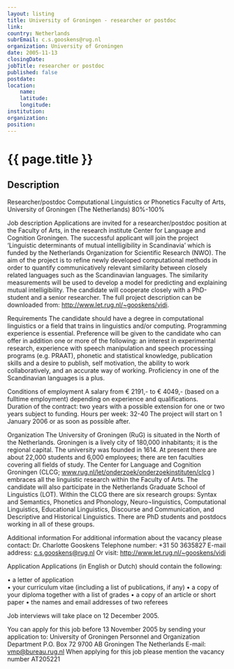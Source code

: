 ```yaml
---
layout: listing
title: University of Groningen - researcher or postdoc
link:
country: Netherlands
subrEmail: c.s.gooskens@rug.nl
organization: University of Groningen 
date: 2005-11-13
closingDate: 
jobTitle: researcher or postdoc
published: false
postdate:
location:
	name: 
	latitude: 
	longitude: 
institution: 
organization: 
position: 
--- 
```



# {{ page.title }}

## Description





<p>Researcher/postdoc Computational Linguistics or Phonetics
Faculty of Arts, University of Groningen (The Netherlands)
80%-100%

Job description
Applications are invited for a researcher/postdoc position at the Faculty of Arts, in the research institute Center for Language and Cognition Groningen. The successful applicant will join the project ‘Linguistic determinants of mutual intelligibility in Scandinavia’ which is funded by the Netherlands Organization for Scientific Research (NWO). The aim of the project is to refine newly developed computational methods in order to quantify communicatively relevant similarity between closely related languages such as the Scandinavian languages. The similarity measurements will be used to develop a model for predicting and explaining mutual intelligibility. The candidate will cooperate closely with a PhD-student and a senior researcher. The full project description can be downloaded from: http://www.let.rug.nl/~gooskens/vidi. 

Requirements
The candidate should have a degree in computational linguistics or a field that trains in linguistics and/or computing. Programming experience is essential. Preference will be given to the candidate who can offer in addition one or more of the following: an interest in experimental research, experience with speech manipulation and speech processing programs (e.g. PRAAT), phonetic and statistical knowledge, publication skills and a desire to publish, self motivation, the ability to work collaboratively, and an accurate way of working. Proficiency in one of the Scandinavian languages is a plus.

Conditions of employment
A salary from € 2191,- to € 4049,-  (based on a fulltime employment) depending on experience and qualifications.  
Duration of the contract: two years with a possible extension for one or two years subject to funding.
Hours per week: 32-40
The project will start on 1 January 2006 or as soon as possible after.

Organization
The University of Groningen (RuG) is situated in the North of the Netherlands. Groningen is a lively city of 180,000 inhabitants; it is the regional capital. The university was founded in 1614. At present there are about 22,000 students and 6,000 employees; there are ten faculties covering all fields of study. The Center for Language and Cognition Groningen (CLCG; www.rug.nl/let/onderzoek/onderzoekinstituten/clcg )
embraces all the linguistic research within the Faculty of Arts. The candidate will also participate in the Netherlands Graduate School of Linguistics (LOT). Within the CLCG there are six research groups: Syntax and Semantics, Phonetics and Phonology, Neuro¬linguistics, Computational Linguistics, Educational Linguistics, Discourse and Communication, and Descriptive and Historical Linguistics. There are PhD students and postdocs working in all of these groups. 

Additional information
For additional information about the vacancy please contact:
Dr. Charlotte Gooskens
Telephone number: +31 50 3635827
E-mail address: c.s.gooskens@rug.nl
Or visit: http://www.let.rug.nl/~gooskens/vidi 

Application
Applications (in English or Dutch) should contain the following:

•	a letter of application  
•	your curriculum vitae (including a list of publications, if any)
•	a copy of your diploma together with a list of grades 
•	a copy of an article or short paper 
•	the names and email addresses of two referees 

Job interviews will take place on 12 December 2005.

You can apply for this job before 13 November 2005 by sending your application to:
University of Groningen
Personnel and Organization Department
P.O. Box 72
9700 AB Groningen
The Netherlands
E-mail: vmp@bureau.rug.nl
When applying for this job please  mention the vacancy number AT205221 

</p>
